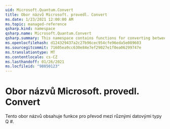 ```yaml
---
uid: Microsoft.Quantum.Convert
title: Obor názvů Microsoft. provedl. Convert
ms.date: 1/23/2021 12:00:00 AM
ms.topic: managed-reference
qsharp.kind: namespace
qsharp.name: Microsoft.Quantum.Convert
qsharp.summary: This namespace contains functions for converting between various Q# data types.
ms.openlocfilehash: d124329437a2c27b96cec954cfe96eda5e089603
ms.sourcegitcommit: 71605ea9cc630e84e7ef29027e1f0ea06299747e
ms.translationtype: MT
ms.contentlocale: cs-CZ
ms.lasthandoff: 01/26/2021
ms.locfileid: "98850123"
---
```

# <a name="microsoftquantumconvert-namespace"></a>Obor názvů Microsoft. provedl. Convert

Tento obor názvů obsahuje funkce pro převod mezi různými datovými typy Q #.

